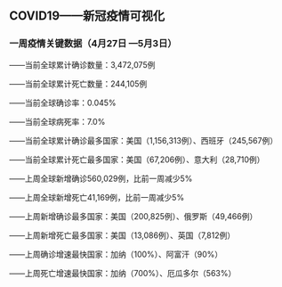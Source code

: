 ## COVID19——新冠疫情可视化

### 一周疫情关键数据（4月27日 —5月3日）

——当前全球累计确诊数量：3,472,075例

——当前全球累计死亡数量：244,105例

——当前全球确诊率：0.045% 

——当前全球病死率：7.0% 

——当前全球累计确诊最多国家：美国（1,156,313例）、西班牙（245,567例） 

——当前全球累计死亡最多国家：美国（67,206例）、意大利（28,710例）

 

——上周全球新增确诊560,029例，比前一周减少5% 

——上周全球新增死亡41,169例，比前一周减少5%

——上周新增确诊最多国家：美国（200,825例）、俄罗斯（49,466例）

——上周新增死亡最多国家：美国（13,086例）、英国（7,812例）

——上周确诊增速最快国家：加纳（100%）、阿富汗（90%）

——上周死亡增速最快国家：加纳（700%）、厄瓜多尔（563%）